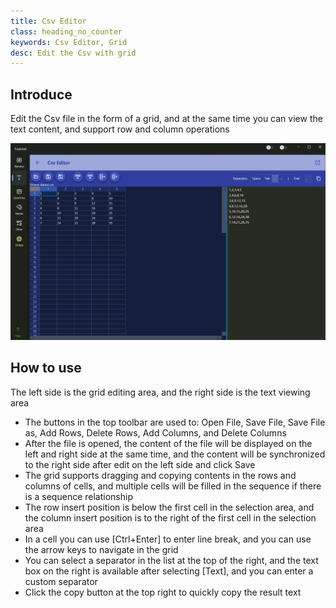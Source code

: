 ```yaml
---
title: Csv Editor
class: heading_no_counter
keywords: Csv Editor, Grid 
desc: Edit the Csv with grid
---
```


## Introduce

Edit the Csv file in the form of a grid, and at the same time you can view the text content, and support row and column operations

![](../../assets/images/ToolsSet/TSTCsv.png)

## How to use

The left side is the grid editing area, and the right side is the text viewing area

* The buttons in the top toolbar are used to: Open File, Save File, Save File as, Add Rows, Delete Rows, Add Columns, and Delete Columns
* After the file is opened, the content of the file will be displayed on the left and right side at the same time, and the content will be synchronized to the right side after edit on the left side and click Save
* The grid supports dragging and copying contents in the rows and columns of cells, and multiple cells will be filled in the sequence if there is a sequence relationship
* The row insert position is below the first cell in the selection area, and the column insert position is to the right of the first cell in the selection area
* In a cell you can use [Ctrl+Enter] to enter line break, and you can use the arrow keys to navigate in the grid
* You can select a separator in the list at the top of the right, and the text box on the right is available after selecting [Text], and you can enter a custom separator
* Click the copy button at the top right to quickly copy the result text
